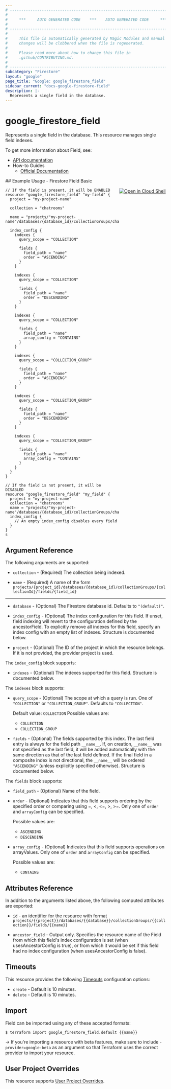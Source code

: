 ```yaml
---
# ----------------------------------------------------------------------------
#
#     ***     AUTO GENERATED CODE    ***    AUTO GENERATED CODE     ***
#
# ----------------------------------------------------------------------------
#
#     This file is automatically generated by Magic Modules and manual
#     changes will be clobbered when the file is regenerated.
#
#     Please read more about how to change this file in
#     .github/CONTRIBUTING.md.
#
# ----------------------------------------------------------------------------
subcategory: "Firestore"
layout: "google"
page_title: "Google: google_firestore_field"
sidebar_current: "docs-google-firestore-field"
description: |-
  Represents a single field in the database.
---
```


# google\_firestore\_field

Represents a single field in the database.
 This resource manages single field indexes.


To get more information about Field, see:

* [API documentation](https://cloud.google.com/firestore/docs/reference/rest/v1/projects.databases.collectionGroups.fields)
* How-to Guides
    * [Official Documentation](https://cloud.google.com/firestore/docs/query-data/indexing)

<div class = "oics-button" style="float: right; margin: 0 0 -15px">
  <a href="https://console.cloud.google.com/cloudshell/open?cloudshell_git_repo=https%3A%2F%2Fgithub.com%2Fterraform-google-modules%2Fdocs-examples.git&cloudshell_working_dir=firestore_field_basic&cloudshell_image=gcr.io%2Fgraphite-cloud-shell-images%2Fterraform%3Alatest&open_in_editor=main.tf&cloudshell_print=.%2Fmotd&cloudshell_tutorial=.%2Ftutorial.md" target="_blank">
    <img alt="Open in Cloud Shell" src="//gstatic.com/cloudssh/images/open-btn.svg" style="max-height: 44px; margin: 32px auto; max-width: 100%;">
  </a>
</div>
## Example Usage - Firestore Field Basic


```hcl
// If the field is present, it will be ENABLED
resource "google_firestore_field" "my-field" {
  project = "my-project-name"

  collection = "chatrooms"

  name = "projects/"my-project-name"/databases/{database_id}/collectionGroups/chatrooms/fields/name"

  index_config {
    indexes {
      query_scope = "COLLECTION"

      fields {
        field_path = "name"
        order = "ASCENDING"
      }
    }

    indexes {
      query_scope = "COLLECTION"

      fields {
        field_path = "name"
        order = "DESCENDING"
      }
    }

    indexes {
      query_scope = "COLLECTION"

      fields {
        field_path = "name"
        array_config = "CONTAINS"
      }
    }

    indexes {
      query_scope = "COLLECTION_GROUP"

      fields {
        field_path = "name"
        order = "ASCENDING"
      }
    }

    indexes {
      query_scope = "COLLECTION_GROUP"

      fields {
        field_path = "name"
        order = "DESCENDING"
      }
    }

    indexes {
      query_scope = "COLLECTION_GROUP"

      fields {
        field_path = "name"
        array_config = "CONTAINS"
      }
    }
  }
}

// If the field is not present, it will be DISABLED
resource "google_firestore_field" "my_field" {
  project = "my-project-name"
  collection = "chatrooms"
  name = "projects/"my-project-name"/databases/{database_id}/collectionGroups/chatrooms/fields/name"
  index_config {
    // An empty index_config disables every field
  }
}
s
```

## Argument Reference

The following arguments are supported:


* `collection` -
  (Required)
  The collection being indexed.

* `name` -
  (Required)
  A name of the form
  `projects/{project_id}/databases/{database_id}/collectionGroups/{collectionId}/fields/{field_id}`


- - -


* `database` -
  (Optional)
  The Firestore database id. Defaults to `"(default)"`.

* `index_config` -
  (Optional)
  The index configuration for this field. If unset, field indexing will revert to the configuration defined
  by the ancestorField. To explicitly remove all indexes for this field, specify an index config with an empty
  list of indexes.  Structure is documented below.

* `project` - (Optional) The ID of the project in which the resource belongs.
    If it is not provided, the provider project is used.


The `index_config` block supports:

* `indexes` -
  (Optional)
  The indexes supported for this field.  Structure is documented below.


The `indexes` block supports:

* `query_scope` -
  (Optional)
  The scope at which a query is run. One of `"COLLECTION"` or
  `"COLLECTION_GROUP"`. Defaults to `"COLLECTION"`.

  Default value: `COLLECTION`
  Possible values are:
  * `COLLECTION`
  * `COLLECTION_GROUP`

* `fields` -
  (Optional)
  The fields supported by this index. The last field entry is always for
  the field path `__name__`. If, on creation, `__name__` was not
  specified as the last field, it will be added automatically with the
  same direction as that of the last field defined. If the final field
  in a composite index is not directional, the `__name__` will be
  ordered `"ASCENDING"` (unless explicitly specified otherwise).  Structure is documented below.


The `fields` block supports:

* `field_path` -
  (Optional)
  Name of the field.

* `order` -
  (Optional)
  Indicates that this field supports ordering by the specified order or comparing using =, <, <=, >, >=.
  Only one of `order` and `arrayConfig` can be specified.

  Possible values are:
  * `ASCENDING`
  * `DESCENDING`

* `array_config` -
  (Optional)
  Indicates that this field supports operations on arrayValues. Only one of `order` and `arrayConfig` can
  be specified.

  Possible values are:
  * `CONTAINS`

## Attributes Reference

In addition to the arguments listed above, the following computed attributes are exported:

* `id` - an identifier for the resource with format `projects/{{project}}/databases/{{database}}/collectionGroups/{{collection}}/fields/{{name}}`

* `ancestor_field` -
  Output only. Specifies the resource name of the Field from which this field's index configuration is set
  (when usesAncestorConfig is true), or from which it would be set if this field had no index
  configuration (when usesAncestorConfig is false).


## Timeouts

This resource provides the following
[Timeouts](/docs/configuration/resources.html#timeouts) configuration options:

- `create` - Default is 10 minutes.
- `delete` - Default is 10 minutes.

## Import

Field can be imported using any of these accepted formats:

```
$ terraform import google_firestore_field.default {{name}}
```

-> If you're importing a resource with beta features, make sure to include `-provider=google-beta`
as an argument so that Terraform uses the correct provider to import your resource.

## User Project Overrides

This resource supports [User Project Overrides](https://www.terraform.io/docs/providers/google/guides/provider_reference.html#user_project_override).

